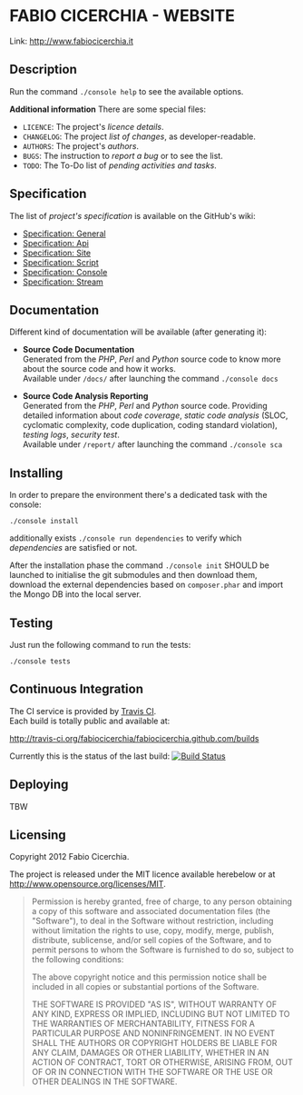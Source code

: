 # FABIO CICERCHIA - WEBSITE
Link: <http://www.fabiocicerchia.it>  

## Description

Run the command `./console help` to see the available options.

**Additional information**
There are some special files:

  - `LICENCE`: The project's _licence details_.
  - `CHANGELOG`: The project _list of changes_, as developer-readable.
  - `AUTHORS`: The project's _authors_.
  - `BUGS`: The instruction to _report a bug_ or to see the list.
  - `TODO`: The To-Do list of _pending activities and tasks_.

## Specification
The list of _project's specification_ is available on the GitHub's wiki:

  - [Specification: General](https://github.com/fabiocicerchia/fabiocicerchia.github.com/wiki/Specification:-General)
  - [Specification: Api](https://github.com/fabiocicerchia/fabiocicerchia.github.com/wiki/Specification:-Api)
  - [Specification: Site](https://github.com/fabiocicerchia/fabiocicerchia.github.com/wiki/Specification:-Site)
  - [Specification: Script](https://github.com/fabiocicerchia/fabiocicerchia.github.com/wiki/Specification:-Script)
  - [Specification: Console](https://github.com/fabiocicerchia/fabiocicerchia.github.com/wiki/Specification:-Console)
  - [Specification: Stream](https://github.com/fabiocicerchia/fabiocicerchia.github.com/wiki/Specification:-Stream)

## Documentation

Different kind of documentation will be available (after generating it):

  - **Source Code Documentation**  
    Generated from the _PHP_, _Perl_ and _Python_ source code to know more about
    the source code and how it works.  
    Available under `/docs/` after launching the command `./console docs`

  - **Source Code Analysis Reporting**  
    Generated from the _PHP_, _Perl_ and _Python_ source code. Providing
    detailed information about _code coverage_, _static code analysis_ (SLOC,
    cyclomatic complexity, code duplication, coding standard violation),
    _testing logs_, _security test_.  
    Available under `/report/` after launching the command `./console sca`

## Installing

In order to prepare the environment there's a dedicated task with the console:

    ./console install

additionally exists `./console run dependencies` to verify which _dependencies_
are satisfied or not.

After the installation phase the command `./console init` SHOULD be launched to
initialise the git submodules and then download them, download the external
dependencies based on `composer.phar` and import the Mongo DB into the local
server.

## Testing

Just run the following command to run the tests:

    ./console tests

## Continuous Integration

The CI service is provided by [Travis CI](http://travis-ci.org).  
Each build is totally public and available at:

<http://travis-ci.org/fabiocicerchia/fabiocicerchia.github.com/builds>

Currently this is the status of the last build:
[![Build Status](https://secure.travis-ci.org/fabiocicerchia/fabiocicerchia.github.com.png)](http://travis-ci.org/fabiocicerchia/fabiocicerchia.github.com)

## Deploying

TBW

## Licensing
Copyright 2012 Fabio Cicerchia.

The project is released under the MIT licence available herebelow or at
<http://www.opensource.org/licenses/MIT>.

> Permission is hereby  granted, free of charge, to any  person obtaining a copy
> of this software and associated  documentation files (the "Software"), to deal
> in the Software  without restriction, including without  limitation the rights
> to  use, copy,  modify, merge,  publish, distribute,  sublicense, and/or  sell
> copies  of  the Software,  and  to  permit persons  to  whom  the Software  is
> furnished to do so, subject to the following conditions:
>
> The above copyright notice and this permission notice shall be included in all
> copies or substantial portions of the Software.
>
> THE SOFTWARE  IS PROVIDED "AS  IS", WITHOUT WARRANTY  OF ANY KIND,  EXPRESS OR
> IMPLIED,  INCLUDING BUT  NOT  LIMITED TO  THE  WARRANTIES OF  MERCHANTABILITY,
> FITNESS FOR  A PARTICULAR PURPOSE AND  NONINFRINGEMENT. IN NO EVENT  SHALL THE
> AUTHORS  OR COPYRIGHT  HOLDERS  BE  LIABLE FOR  ANY  CLAIM,  DAMAGES OR  OTHER
> LIABILITY, WHETHER IN AN ACTION OF  CONTRACT, TORT OR OTHERWISE, ARISING FROM,
> OUT OF OR IN CONNECTION WITH THE SOFTWARE  OR THE USE OR OTHER DEALINGS IN THE
> SOFTWARE.